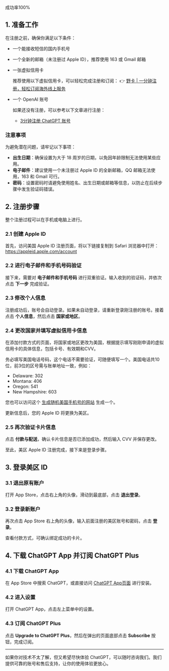 成功率100%

## 1. 准备工作

在注册之前，确保你满足以下条件：

- 一个能接收短信的国内手机号
- 一个全新的邮箱（未注册过 Apple ID），推荐使用 163 或 Gmail 邮箱
- 一张虚拟信用卡

  推荐使用以下虚拟信用卡，可以轻松完成注册和订阅：
  👉 [野卡 | 一分钟注册，轻松订阅海外线上服务](https://bit.ly/bewildcard)

- 一个 OpenAI 账号

  如果还没有注册，可以参考以下文章进行注册：
  - [3分钟注册 ChatGPT 账号](https://gptchati.xyz/register_chatgpt/)

### 注意事项

为避免潜在问题，请牢记以下事项：

- **出生日期**：确保设置为大于 18 周岁的日期，以免因年龄限制无法使用某些应用。
- **电子邮件**：建议使用一个未注册过 Apple ID 的全新邮箱，QQ 邮箱无法使用，163 和 Gmail 可行。
- **密码**：设置密码时请避免使用姓名、出生日期或邮箱等信息，以防止在后续步骤中发生验证码错误。

## 2. 注册步骤

整个注册过程可以在手机或电脑上进行。

### 2.1 创建 Apple ID

首先，访问美国 Apple ID 注册页面，将以下链接复制到 Safari 浏览器中打开：  
https://appleid.apple.com/account

### 2.2 进行电子邮件和手机号码验证

接下来，需要对 **电子邮件和手机号码** 进行双重验证。输入收到的验证码，并依次点击 **下一步** 完成验证。

### 2.3 修改个人信息

注册成功后，账号会自动登录。如果未自动登录，请重新登录刚注册的账号。接着点击 **个人信息**，然后点击 **国家或地区**。

### 2.4 更改国家并填写虚拟信用卡信息

在添加付款方式的页面，将国家或地区更改为美国，根据提示填写刚刚申请的虚拟信用卡的具体信息，包括卡号、有效期和CVV。

务必填写美国电话号码，这个电话不需要验证，可随便填写一个。美国电话共10位，前3位的区号需与账单地址一致，例如：

- Delaware: 302
- Montana: 406
- Oregon: 541
- New Hampshire: 603

您也可以访问这个 [生成随机美国手机号的网站](https://www.generatormix.com/random-phone-numbers) 生成一个。

更新信息后，您的 Apple ID 将更换为美区。

### 2.5 再次验证卡片信息

点击 **付款与配送**，确认卡片信息是否已添加成功，然后输入 CVV 并保存更改。

至此，美区 Apple ID 注册完成，接下来是登录步骤。

## 3. 登录美区 ID

### 3.1 退出原有账户

打开 App Store，点击右上角的头像，滑动到最底部，点击 **退出登录**。

### 3.2 登录新账户

再次点击 App Store 右上角的头像，输入前面注册的美区账号和密码，点击 **登录**。

查看付款方式，可确认绑定成功的卡片。

## 4. 下载 ChatGPT App 并订阅 ChatGPT Plus

### 4.1 下载 ChatGPT App

在 App Store 中搜索 ChatGPT，或直接访问 [ChatGPT App页面](https://apps.apple.com/us/app/chatgpt/id6448311069) 进行安装。

### 4.2 进入设置

打开 ChatGPT App，点击左上菜单中的设置。

### 4.3 订阅 ChatGPT Plus

点击 **Upgrade to ChatGPT Plus**，然后在弹出的页面底部点击 **Subscribe** 按钮，完成订阅。

---

如果你对技术不太了解，但又希望尽快体验 ChatGPT，可以随时咨询我们。我们提供可靠的账号和售后支持，让你的使用体验更放心。